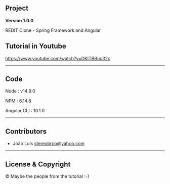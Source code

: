 ## Project

**Version 1.0.0**

REDIT Clone - Spring Framework and Angular

## Tutorial in Youtube

https://www.youtube.com/watch?v=DKlTBBuc32c

---

## Code

Node : v14.9.0

NPM : 6.14.8

Angular CLI : 10.1.0

---

## Contributors

- João Luís <stereobroo@yahoo.com>

---

## License & Copyright

© Maybe the people from the tutorial :-)